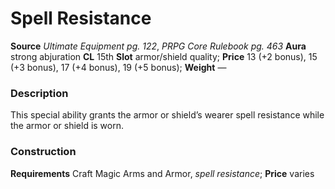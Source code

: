 ﻿---
name: "Spell Resistance (13)"
type: ['armor_quality', 'shield_quality']
price: "13 (+2 bonus), 15 (+3 bonus), 17 (+4 bonus), 19 (+5 bonus)"
description: |
  "This special ability grants the armor or shield’s wearer spell resistance while the armor or shield is worn."
---

# Spell Resistance

**Source** _Ultimate Equipment pg. 122_, _PRPG Core Rulebook pg. 463_
**Aura** strong abjuration **CL** 15th
**Slot** armor/shield quality; **Price** 13 (+2 bonus), 15 (+3 bonus), 17 (+4 bonus), 19 (+5 bonus); **Weight** —

### Description

This special ability grants the armor or shield’s wearer spell resistance while the armor or shield is worn.

### Construction

**Requirements** Craft Magic Arms and Armor, _spell resistance_; **Price** varies
